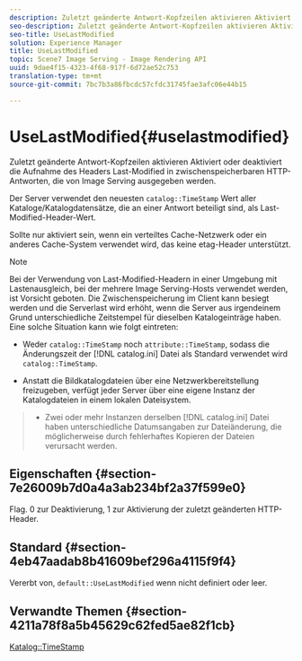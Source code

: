 ```yaml
---
description: Zuletzt geänderte Antwort-Kopfzeilen aktivieren Aktiviert oder deaktiviert die Aufnahme des Headers Last-Modified in zwischenspeicherbaren HTTP-Antworten, die von Image Serving ausgegeben werden.
seo-description: Zuletzt geänderte Antwort-Kopfzeilen aktivieren Aktiviert oder deaktiviert die Aufnahme des Headers Last-Modified in zwischenspeicherbaren HTTP-Antworten, die von Image Serving ausgegeben werden.
seo-title: UseLastModified
solution: Experience Manager
title: UseLastModified
topic: Scene7 Image Serving - Image Rendering API
uuid: 9dae4f15-4323-4f68-917f-6d72ae52c753
translation-type: tm+mt
source-git-commit: 7bc7b3a86fbcdc57cfdc31745fae3afc06e44b15

---
```



# UseLastModified{#uselastmodified}

Zuletzt geänderte Antwort-Kopfzeilen aktivieren Aktiviert oder deaktiviert die Aufnahme des Headers Last-Modified in zwischenspeicherbaren HTTP-Antworten, die von Image Serving ausgegeben werden.

Der Server verwendet den neuesten `catalog::TimeStamp` Wert aller Kataloge/Katalogdatensätze, die an einer Antwort beteiligt sind, als Last-Modified-Header-Wert.

Sollte nur aktiviert sein, wenn ein verteiltes Cache-Netzwerk oder ein anderes Cache-System verwendet wird, das keine etag-Header unterstützt.

>[!NOTE]
>
>Bei der Verwendung von Last-Modified-Headern in einer Umgebung mit Lastenausgleich, bei der mehrere Image Serving-Hosts verwendet werden, ist Vorsicht geboten. Die Zwischenspeicherung im Client kann besiegt werden und die Serverlast wird erhöht, wenn die Server aus irgendeinem Grund unterschiedliche Zeitstempel für dieselben Katalogeinträge haben. Eine solche Situation kann wie folgt eintreten:
>
>* Weder `catalog::TimeStamp` noch `attribute::TimeStamp`, sodass die Änderungszeit der [!DNL catalog.ini] Datei als Standard verwendet wird `catalog::TimeStamp`.
   >
   >
* Anstatt die Bildkatalogdateien über eine Netzwerkbereitstellung freizugeben, verfügt jeder Server über eine eigene Instanz der Katalogdateien in einem lokalen Dateisystem.
>* Zwei oder mehr Instanzen derselben [!DNL catalog.ini] Datei haben unterschiedliche Datumsangaben zur Dateiänderung, die möglicherweise durch fehlerhaftes Kopieren der Dateien verursacht werden.
>



## Eigenschaften {#section-7e26009b7d0a4a3ab234bf2a37f599e0}

Flag. 0 zur Deaktivierung, 1 zur Aktivierung der zuletzt geänderten HTTP-Header.

## Standard {#section-4eb47aadab8b41609bef296a4115f9f4}

Vererbt von, `default::UseLastModified` wenn nicht definiert oder leer.

## Verwandte Themen {#section-4211a78f8a5b45629c62fed5ae82f1cb}

[Katalog::TimeStamp](../../../../../is-api/image-catalog/image-serving-api-ref/c-image-catalog-reference/c-image-svg-data-reference/c-image-data-reference/r-timestamp-cat.md#reference-59a27b72f4cb4a53a3baba83214c4ded)
